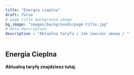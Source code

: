 ```yaml
---
title: "Energia cieplna"
draft: false
# page title background image
bg_image: "images/backgrounds/page-title.jpg"
# meta description
description : "Aktualna taryfa / Jak zawrzeć umowę / "
---
```


## Energia Cieplna

**Aktualną taryfę znajdziesz tutaj.**